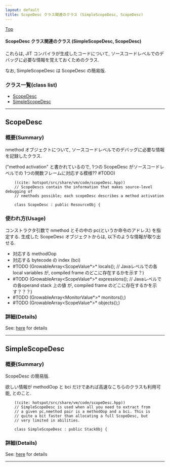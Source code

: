 ```yaml
---
layout: default
title: ScopeDesc クラス関連のクラス (SimpleScopeDesc, ScopeDesc)
---
```

[Top](../index.html)

#### ScopeDesc クラス関連のクラス (SimpleScopeDesc, ScopeDesc)

これらは, JIT コンパイラが生成したコードについて, ソースコードレベルでのデバッグに必要な情報を覚えておくためのクラス.

なお, SimpleScopeDesc は ScopeDesc の簡易版.


### クラス一覧(class list)

  * [ScopeDesc](#noF6pjXI0V)
  * [SimpleScopeDesc](#no5SSDRqGp)


---
## <a name="noF6pjXI0V" id="noF6pjXI0V">ScopeDesc</a>

### 概要(Summary)
nmethod オブジェクトについて, ソースコードレベルでのデバッグに必要な情報を記録したクラス.

("method activation" と書かれているので, 1つの ScopeDesc がソースコードレベルでの 1つの関数フレームに対応する模様?? #TODO)


```
    ((cite: hotspot/src/share/vm/code/scopeDesc.hpp))
    // ScopeDescs contain the information that makes source-level debugging of
    // nmethods possible; each scopeDesc describes a method activation
    
    class ScopeDesc : public ResourceObj {
```

### 使われ方(Usage)
コンストラクタ引数で nmethod とその中の pc(というか命令のアドレス) を指定する.
生成した ScopeDesc オブジェクトからは, 以下のような情報が取り出せる.

  * 対応する methodOop
  * 対応する bytecode の index (bci)
  * #TODO (GrowableArray<ScopeValue*>*   locals();        // Javaレベルでの各local variables が, compiled frame のどこに存在するかを示す？)
  * #TODO (GrowableArray<ScopeValue*>*   expressions();   // Javaレベルでの各operand stack 上の値 が, compiled frame のどこに存在するかを示す？？？)
  * #TODO (GrowableArray<MonitorValue*>* monitors();)
  * #TODO (GrowableArray<ScopeValue*>*   objects();)




### 詳細(Details)
See: [here](../doxygen/classScopeDesc.html) for details

---
## <a name="no5SSDRqGp" id="no5SSDRqGp">SimpleScopeDesc</a>

### 概要(Summary)
ScopeDesc の簡易版.

欲しい情報が methodOop と bci だけであれば高速なこちらのクラスも利用可能, とのこと.


```
    ((cite: hotspot/src/share/vm/code/scopeDesc.hpp))
    // SimpleScopeDesc is used when all you need to extract from
    // a given pc,nmethod pair is a methodOop and a bci. This is
    // quite a bit faster than allocating a full ScopeDesc, but
    // very limited in abilities.
    
    class SimpleScopeDesc : public StackObj {
```




### 詳細(Details)
See: [here](../doxygen/classSimpleScopeDesc.html) for details

---
